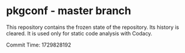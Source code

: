 # pkgconf - master branch

This repository contains the frozen state of the repository.
Its history is cleared. It is used only for static code
analysis with Codacy.

Commit Time: 1729828192